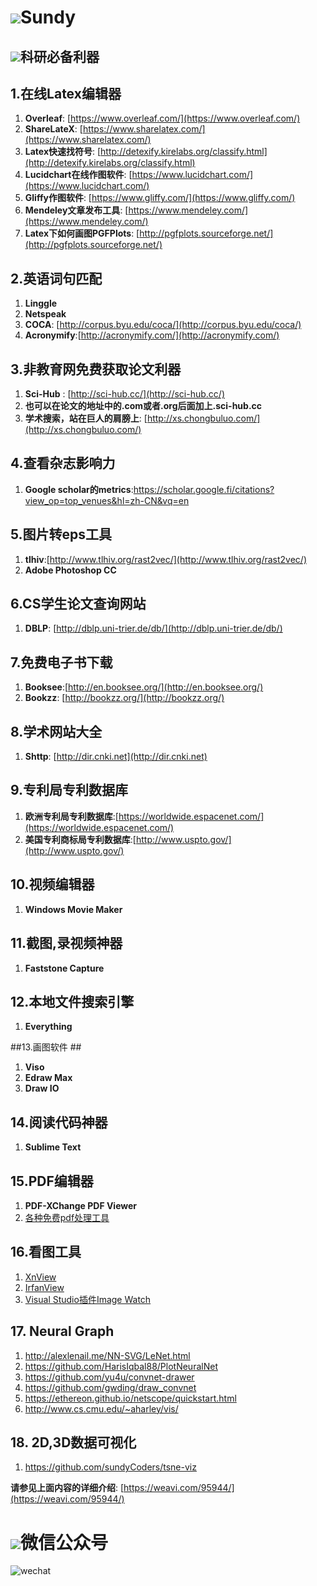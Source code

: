 # ![](http://i.imgur.com/S7xBFja.png)Sundy #
## ![](http://i.imgur.com/S7xBFja.png)科研必备利器 #
## 1.在线Latex编辑器 ##
1. **Overleaf**:   [https://www.overleaf.com/](https://www.overleaf.com/)
2. **ShareLateX**: [https://www.sharelatex.com/](https://www.sharelatex.com/)
3. **Latex快速找符号**: [http://detexify.kirelabs.org/classify.html](http://detexify.kirelabs.org/classify.html)
4. **Lucidchart在线作图软件**: [https://www.lucidchart.com/](https://www.lucidchart.com/)
5. **Gliffy作图软件**:  [https://www.gliffy.com/](https://www.gliffy.com/)
6. **Mendeley文章发布工具**: [https://www.mendeley.com/](https://www.mendeley.com/)
7. **Latex下如何画图PGFPlots**: [http://pgfplots.sourceforge.net/](http://pgfplots.sourceforge.net/)

## 2.英语词句匹配 ##
1. **Linggle**
2. **Netspeak**
3. **COCA**:       [http://corpus.byu.edu/coca/](http://corpus.byu.edu/coca/)
4. **Acronymify**:[http://acronymify.com/](http://acronymify.com/)

## 3.非教育网免费获取论文利器 ##
1. **Sci-Hub** : [http://sci-hub.cc/](http://sci-hub.cc/)
2. **也可以在论文的地址中的.com或者.org后面加上.sci-hub.cc**
3. **学术搜索，站在巨人的肩膀上**:  [http://xs.chongbuluo.com/](http://xs.chongbuluo.com/)

## 4.查看杂志影响力 ##
1. **Google scholar的metrics**:[https://scholar.google.fi/citations?view_op=top_venues&hl=zh-CN&vq=en   ](https://scholar.google.fi/citations?view_op=top_venues&hl=zh-CN&vq=en)

## 5.图片转eps工具 ##
1. **tlhiv**:[http://www.tlhiv.org/rast2vec/](http://www.tlhiv.org/rast2vec/)
2. **Adobe Photoshop CC**

## 6.CS学生论文查询网站 ##
1. **DBLP**: [http://dblp.uni-trier.de/db/](http://dblp.uni-trier.de/db/)

## 7.免费电子书下载 ##
1. **Booksee**:[http://en.booksee.org/](http://en.booksee.org/)
2. **Bookzz**: [http://bookzz.org/](http://bookzz.org/)

## 8.学术网站大全 ##
1. **Shttp**: [http://dir.cnki.net](http://dir.cnki.net)

## 9.专利局专利数据库 ##
1. **欧洲专利局专利数据库**:[https://worldwide.espacenet.com/](https://worldwide.espacenet.com/)
2. **美国专利商标局专利数据库**:[http://www.uspto.gov/](http://www.uspto.gov/)
   
## 10.视频编辑器 ##
1. **Windows Movie Maker**

## 11.截图,录视频神器 ##
1. **Faststone Capture**

## 12.本地文件搜索引擎 ##
1. **Everything**

##13.画图软件 ##
1. **Viso**
2. **Edraw Max**
3. **Draw IO**

## 14.阅读代码神器 ##
1. **Sublime Text**

## 15.PDF编辑器 ##
1. **PDF-XChange PDF Viewer**
2. [各种免费pdf处理工具](http://www.pdfarea.com/download.htm)

## 16.看图工具
1. [XnView](http://www.xnview.com/en/xnview/#downloads)
2. [IrfanView](http://www.irfanview.com/)
3. [Visual Studio插件Image Watch](https://visualstudiogallery.msdn.microsoft.com/e682d542-7ef3-402c-b857-bbfba714f78d)

## 17. Neural Graph
1. http://alexlenail.me/NN-SVG/LeNet.html
2. https://github.com/HarisIqbal88/PlotNeuralNet
3. https://github.com/yu4u/convnet-drawer
4. https://github.com/gwding/draw_convnet
5. https://ethereon.github.io/netscope/quickstart.html
6. http://www.cs.cmu.edu/~aharley/vis/

## 18. 2D,3D数据可视化
1. https://github.com/sundyCoders/tsne-viz

**请参见上面内容的详细介绍**: [https://weavi.com/95944/](https://weavi.com/95944/)
# ![](http://i.imgur.com/S7xBFja.png)微信公众号 #
![wechat](http://i.imgur.com/1TDj1p7.jpg)
